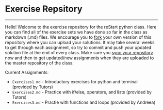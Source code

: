 # Exercise Repsitory

---

Hello! Welcome to the exercise repository for the reStart python class. Here you can find all of the exercise sets we have done so far in the class as markdown (.md) files. We encourage you to [fork](https://help.github.com/articles/fork-a-repo/) your own version of this repository where you can upload your solutions. It may take several weeks to get through each assignment, so try to commit and push your updated solution file at the end of every class. Make sure you [sync your repository](https://help.github.com/articles/syncing-a-fork/) now and then to get updated/new assignments when they are uploaded to the master repository of the class. 

Current Assignments:
* `Exercises1.md` - Introductory exercises for python and terminal (provided by Tutors)
* `Exercises2.md` - Practice with if/else, operators, and lists (provided by Tutors)
* `Exercises3.md` - Practie with functions and loops (provided by Andreea)
